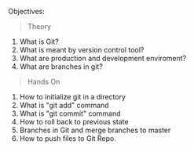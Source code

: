 Objectives:

>Theory
1. What is Git?
2. What is meant by version control tool?
3. What are production and development enviroment?
4. What are branches in git?

>Hands On
1. How to initialize git in a directory
2. What is "git add" command
3. What is "git commit" command
4. How to roll back to previous state
5. Branches in Git and merge branches to master
6. How to push files to Git Repo.

